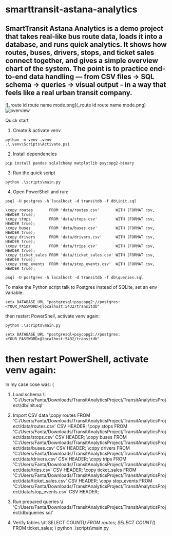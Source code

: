 # smarttransit-astana-analytics
## SmartTransit Astana Analytics is a demo project that takes real-like bus route data, loads it into a database, and runs quick analytics. It shows how routes, buses, drivers, stops, and ticket sales connect together, and gives a simple overview chart of the system. The point is to practice end-to-end data handling — from CSV files -> SQL schema -> queries -> visual output - in a way that feels like a real urban transit company.

![_route id route name mode.png](_route id route name mode.png)
![overview](images/overview.png)

Quick start


1. Create & activate venv
```
python -m venv .venv
.\.venv\Scripts\Activate.ps1
```

2. Install dependencies
```
pip install pandas sqlalchemy matplotlib psycopg2-binary
```

3. Run the quick script
```
python .\scripts\main.py
```

4. Open PowerShell and run:
```
psql -U postgres -h localhost -d transitdb -f db\init.sql

\copy routes       FROM 'data/routes.csv'       WITH (FORMAT csv, HEADER true);
\copy stops        FROM 'data/stops.csv'        WITH (FORMAT csv, HEADER true);
\copy buses        FROM 'data/buses.csv'        WITH (FORMAT csv, HEADER true);
\copy drivers      FROM 'data/drivers.csv'      WITH (FORMAT csv, HEADER true);
\copy trips        FROM 'data/trips.csv'        WITH (FORMAT csv, HEADER true);
\copy ticket_sales FROM 'data/ticket_sales.csv' WITH (FORMAT csv, HEADER true);
\copy stop_events  FROM 'data/stop_events.csv'  WITH (FORMAT csv, HEADER true);

psql -U postgres -h localhost -d transitdb -f db\queries.sql
```

To make the Python script talk to Postgres instead of SQLite, set an env variable:
```
setx DATABASE_URL "postgresql+psycopg2://postgres:<YOUR_PASSWORD>@localhost:5432/transitdb"
```

then restart PowerShell, activate venv again:
```
python .\scripts\main.py
```
```
setx DATABASE_URL "postgresql+psycopg2://postgres:<YOUR_PASSWORD>@localhost:5432/transitdb"
```
# then restart PowerShell, activate venv again:

In my case cose was:
(


1. Load schema
\i 'C:/Users/Fanta/Downloads/TransitAnalyticsProject/TransitAnalyticsProject/db/init.sql'

2. Import CSV data
\copy routes       FROM 'C:/Users/Fanta/Downloads/TransitAnalyticsProject/TransitAnalyticsProject/data/routes.csv'       CSV HEADER;
\copy stops        FROM 'C:/Users/Fanta/Downloads/TransitAnalyticsProject/TransitAnalyticsProject/data/stops.csv'        CSV HEADER;
\copy buses        FROM 'C:/Users/Fanta/Downloads/TransitAnalyticsProject/TransitAnalyticsProject/data/buses.csv'        CSV HEADER;
\copy drivers      FROM 'C:/Users/Fanta/Downloads/TransitAnalyticsProject/TransitAnalyticsProject/data/drivers.csv'      CSV HEADER;
\copy trips        FROM 'C:/Users/Fanta/Downloads/TransitAnalyticsProject/TransitAnalyticsProject/data/trips.csv'        CSV HEADER;
\copy ticket_sales FROM 'C:/Users/Fanta/Downloads/TransitAnalyticsProject/TransitAnalyticsProject/data/ticket_sales.csv' CSV HEADER;
\copy stop_events  FROM 'C:/Users/Fanta/Downloads/TransitAnalyticsProject/TransitAnalyticsProject/data/stop_events.csv'  CSV HEADER;

3. Run prepared queries
\i 'C:/Users/Fanta/Downloads/TransitAnalyticsProject/TransitAnalyticsProject/db/queries.sql'

4. Verify tables
\dt
SELECT COUNT(*) FROM routes;
SELECT COUNT(*) FROM ticket_sales;
)
python .\scripts\main.py
